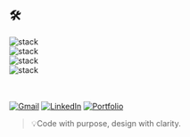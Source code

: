 <!-- Ali Hamza GitHub profile README - MERN stack developer, open source, React, Node.js, JavaScript, software engineering student -->

<div>
  <!-- <h1>Ali Hamza (MERN Stack Developer) </h1> -->
  <!-- <p>Crafting real-world solutions with the MERN stack and contributing to open-source projects. Passionate about React, Node.js, and scalable web applications.</p> -->
</div>


## 🛠️ 
<div>
  <img src="https://skillicons.dev/icons?i=react,next,express,nodejs" alt="stack" />
</div> 
<div>
  <img src="https://skillicons.dev/icons?i=mongodb,firebase,supabase" alt="stack" />
</div> 
  <div>
  <img src="https://skillicons.dev/icons?i=tailwind,figma,framer" alt="stack" />
  </div>
  <div>
  <img src="https://skillicons.dev/icons?i=html,css,js,typescript,cpp,cs,python,java" alt="stack" />
  </div>


<br/>
<br/>

<p>
  <a href="mailto:contact.developer.hamza@gmail.com"><img src="https://img.shields.io/badge/Gmail-D14836?style=for-the-badge&logo=gmail&logoColor=white" alt="Gmail" /></a>
  <a href="https://www.linkedin.com/in/contact-with-alihamza/"><img src="https://img.shields.io/badge/LinkedIn-0077B5?style=for-the-badge&logo=linkedin&logoColor=white" alt="LinkedIn" /></a>
  <a href="https://alihamza-portfolio.vercel.app/"><img src="https://img.shields.io/badge/Portfolio-blue?style=for-the-badge&logo=vercel&logoColor=white" alt="Portfolio" /></a>
</p>


<!-- <p > -->
  <!-- <img src="https://komarev.com/ghpvc/?username=thealihamza04&color=brightgreen" alt="Ali Hamza's GitHub profile views counter" /> -->
<!-- </p> -->

<blockquote>💡Code with purpose, design with clarity. </blockquote>

